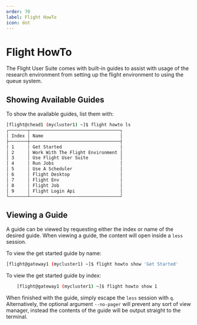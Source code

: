 ```yaml
---
order: 70
label: Flight HowTo
icon: dot
---
```


# Flight HowTo

The Flight User Suite comes with built-in guides to assist with usage of the research environment from setting up the flight environment to using the queue system.

## Showing Available Guides

To show the available guides, list them with:
```bash 
[flight@chead1 (mycluster1) ~]$ flight howto ls
┌───────┬──────────────────────────────────┐
│ Index │ Name                             │
├───────┼──────────────────────────────────┤
│ 1     │ Get Started                      │
│ 2     │ Work With The Flight Environment │
│ 3     │ Use Flight User Suite            │
│ 4     │ Run Jobs                         │
│ 5     │ Use A Scheduler                  │
│ 6     │ Flight Desktop                   │
│ 7     │ Flight Env                       │
│ 8     │ Flight Job                       │
│ 9     │ Flight Login Api                 │
└───────┴──────────────────────────────────┘
```

## Viewing a Guide

A guide can be viewed by requesting either the index or name of the desired guide. When viewing a guide, the content will open inside a ``less`` session. 

To view the get started guide by name:

```bash
[flight@gateway1 (mycluster1) ~]$ flight howto show 'Get Started'
```

To view the get started guide by index:

```bash
    [flight@gateway1 (mycluster1) ~]$ flight howto show 1
```

When finished with the guide, simply escape the `less` session with `q`. Alternatively, the optional argument `--no-pager` will prevent any sort of view manager, instead the contents of the guide will be output straight to the terminal.

